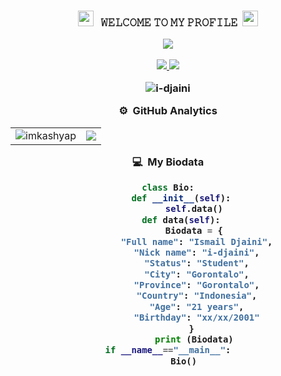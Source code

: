 <h3 align="center">
  <img src="https://emoji.discord.st/emojis/768b108d-274f-4f44-a634-8477b16efce7.gif" width="25">
  &nbsp; 𝚆𝙴𝙻𝙲𝙾𝙼𝙴 𝚃𝙾 𝙼𝚈 𝙿𝚁𝙾𝙵𝙸𝙻𝙴&nbsp;
  <img src="https://emoji.discord.st/emojis/768b108d-274f-4f44-a634-8477b16efce7.gif" width="25">
<p align="center">
  <img src="https://readme-typing-svg.herokuapp.com?color=green&size=30&center=true&vCenter=true&lines=Hi...!👋%2C;I+am+Ismail+Djaini">
</p>
<p align="center">
<a href="https://github.com/i-djaini/"><img src="https://img.shields.io/badge/-Github-FFA116?style=for-the-badge&logo=Github&logoColor=black"/> </a>
<a href="https://www.instagram.com/i_djaini/" target="_blank"><img src="https://img.shields.io/badge/Instagram-E4405F?style=for-the-badge&logo=instagram&logoColor=white"/> </a>
</p>

<p align="center"> <img src="https://komarev.com/ghpvc/?username=i-djaini&label=Profile%20views&color=0e75b6&style=flat" alt="i-djaini"/></p>

**⚙️ &nbsp;GitHub Analytics**
<table style="width:100%">
  <tr>
    <td> <img src="https://github-readme-stats.vercel.app/api?username=i-djaini&show_icons=true&theme=dark&locale=en&hide_border=true" alt="imkashyap" /></td>
    <td><img src="https://github-readme-stats.vercel.app/api/top-langs/?username=i-djaini&theme=dark&hide_border=true&layout=compact"></td>
  </tr>
</table>

**💻 &nbsp;My Biodata**
```python
class Bio:
     def __init__(self):
          self.data()
     def data(self):
          Biodata = {
           "Full name": "Ismail Djaini",
           "Nick name": "i-djaini",
           "Status": "Student",
           "City": "Gorontalo",
           "Province": "Gorontalo",
           "Country": "Indonesia",
           "Age": "21 years",
           "Birthday": "xx/xx/2001"
          } 
          print (Biodata)
if __name__=="__main__":
      Bio()
```
